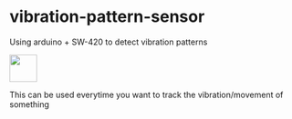 # vibration-pattern-sensor
Using arduino + SW-420 to detect vibration patterns

<img src="http://irishelectronics.ie/WebRoot/Register365/Shops/950018241/55E3/2665/B630/EA5E/DC8F/C0A8/190C/C347/sensor1.JPG" width="48">

This can be used everytime you want to track the vibration/movement of something
